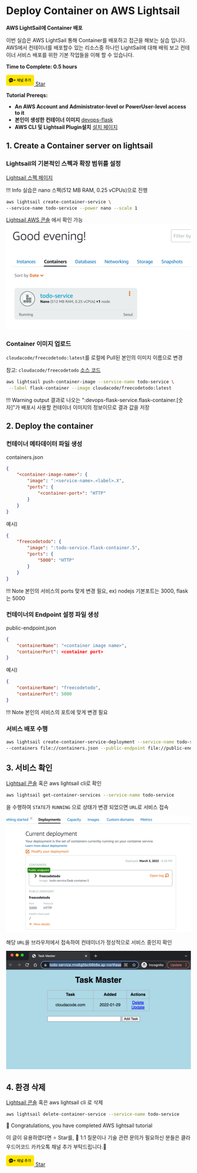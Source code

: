 # Deploy Container on AWS Lightsail

**AWS LightSail에 Container 배포**

이번 실습은 AWS LightSail 통해 Container를 배포하고 접근을 해보는 실습 입니다. AWS에서 컨테이너를 배포할수 있는 리소스중 하나인 LightSail에 대해 배워 보고 컨테이너 서비스 배포를 위한 기본 작업들을 이해 할 수 있습니다.

**Time to Complete: 0.5 hours**

<div>
<a id="channel-add-button" target="_blank" href="http://pf.kakao.com/_nxoaTs">
  <img src="../../../assets/channel_add_small.png" alt="kakao channel add button"/>
</a>
<a class="github-button" href="https://github.com/cloudacode/tutorials" data-icon="octicon-star" data-size="large" data-show-count="true" aria-label="Star cloudacode/tutorials on GitHub">Star</a>
</div>

**Tutorial Prereqs:**

* **An AWS Account and Administrator-level or PowerUser-level access to it**
* **본인이 생성한 컨테이너 이미지** [devops-flask](https://hub.docker.com/repository/docker/cloudacode/devops-flask)
* **AWS CLI 및 Lightsail Plugin설치**
[설치 페이지](https://lightsail.aws.amazon.com/ls/docs/en_us/articles/amazon-lightsail-install-software#install-software-aws-cli)

## 1. Create a Container server on lightsail

### Lightsail의 기본적인 스펙과 확장 범위를 설정

[Lightsail 스펙 페이지](https://aws.amazon.com/lightsail/pricing/?nc1=h_ls)

!!! Info
        실습은 nano 스펙(512 MB RAM, 0.25 vCPUs)으로 진행

```bash
aws lightsail create-container-service \ 
--service-name todo-service --power nano --scale 1
```

[Lightsail AWS 콘솔](https://lightsail.aws.amazon.com/ls/webapp/home/containers) 에서 확인 가능
![lightsail-container-service](assets/lightsail-container-service.png)

### Container 이미지 업로드 

`cloudacode/freecodetodo:latest`를 로컬에 Pull된 본인의 이미지 이름으로 변경

참고: `cloudacode/freecodetodo` [소스 코드](https://github.com/cloudacode/FlaskIntroduction)

```bash
aws lightsail push-container-image --service-name todo-service \
 --label flask-container --image cloudacode/freecodetodo:latest
```

!!! Warning
        output 결과로 나오는 ":devops-flask-service.flask-container.[숫자]"가 배포시 사용할 컨테이너 이미지의 정보이므로 결과 값을 저장 

## 2. Deploy the container

### 컨테이너 메타데이터 파일 생성

containers.json 
```json
{
    "<container-image-name>": {
        "image": ":<service-name>.<label>.X",
        "ports": {
            "<container-port>": "HTTP"
        }
    }
}
```

예시)
```json
{
    "freecodetodo": {
        "image": ":todo-service.flask-container.5",
        "ports": {
            "5000": "HTTP"
        }
    }
}
```

!!! Note
        본인의 서비스의 ports 맞게 변경 필요, ex) nodejs 기본포트는 3000, flask는 5000

### 컨테이너의 Endpoint 설정 파일 생성

public-endpoint.json
```json
{
    "containerName": "<container image name>",
    "containerPort": <container port>
}
```

예시)
```json
{
    "containerName": "freecodetodo",
    "containerPort": 5000
}
```

!!! Note 
        본인의 서비스의 포트에 맞게 변경 필요 


### 서비스 배포 수행

```bash
aws lightsail create-container-service-deployment --service-name todo-service \
--containers file://containers.json --public-endpoint file://public-endpoint.json
```

## 3. 서비스 확인

[Lightsail 콘솔](https://lightsail.aws.amazon.com/ls/webapp/home/containers) 혹은 aws lightsail cli로 확인

```bash
aws lightsail get-container-services --service-name todo-service
```
을 수행하여 `STATE`가 `RUNNING` 으로 상태가 변경 되었으면 `URL`로 서비스 접속

![lightsail-container-deployment](assets/lightsail-container-deployment.png)

해당 `URL`을 브라우저에서 접속하여 컨테이너가 정상적으로 서비스 중인지 확인

![lightsail-todo-service-ui](assets/lightsail-todo-service-ui.png)

## 4. 환경 삭제

[Lightsail 콘솔](https://lightsail.aws.amazon.com/ls/webapp/home/containers) 혹은 aws lightsail cli 로 삭제

```bash
aws lightsail delete-container-service --service-name todo-service
```

🎉 Congratulations, you have completed AWS lightsail tutorial

이 글이 유용하였다면 ⭐ Star를, 💬 1:1 질문이나 기술 관련 문의가 필요하신 분들은 클라우드어코드 카카오톡 채널 추가 부탁드립니다.🤗

<div>
<a id="channel-add-button" target="_blank" href="http://pf.kakao.com/_nxoaTs">
  <img src="../../../assets/channel_add_small.png" alt="kakao channel add button"/>
</a>
<a class="github-button" href="https://github.com/cloudacode/tutorials" data-icon="octicon-star" data-size="large" data-show-count="true" aria-label="Star cloudacode/tutorials on GitHub">Star</a>
</div>

<script async defer src="https://buttons.github.io/buttons.js"></script>